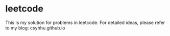 # leetcode
This is my solution for problems in leetcode. For detailed ideas, please refer to my blog: csyhhu.github.io
